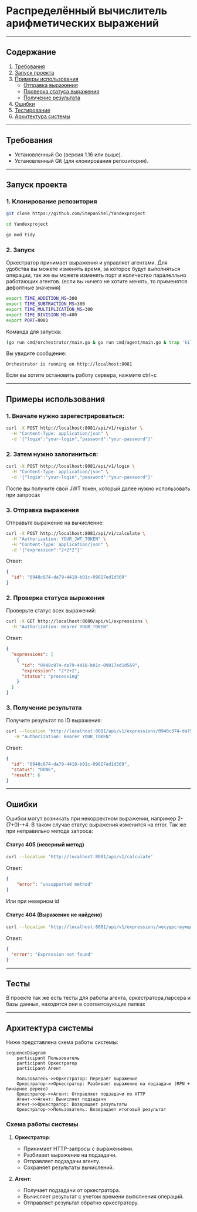 # Распределённый вычислитель арифметических выражений
---

## Содержание

1. [Требования](#требования)
2. [Запуск проекта](#запуск-проекта)
3. [Примеры использования](#примеры-использования)
   - [Отправка выражения](#отправка-выражения)
   - [Проверка статуса выражения](#проверка-статуса-выражения)
   - [Получение результата](#получение-результата)
4. [Ошибки](#ошибки)
5. [Тестирование](#тестирование)
6. [Архитектура системы](#архитектура-системы)

---

## Требования

- Установленный Go (версия 1.16 или выше).
- Установленный Git (для клонирования репозитория).

---

## Запуск проекта

### 1. Клонирование репозитория

```bash
git clone https://github.com/StepanShel/Yandexproject
```

```bash
cd Yandexproject
```

```bash
go mod tidy
```

### 2. Запуск

Оркестратор принимает выражения и управляет агентами. Для удобства вы можете изменять время, за которое будут выполняться операции, так же вы можете изменять порт и количество паралелльно работающих агентов.
(если вы ничего не хотите менять, то применятся дефолтные значения)

```bash
export TIME_ADDITION_MS=300
export TIME_SUBTRACTION_MS=300
export TIME_MULTIPLICATION_MS=300
export TIME_DIVISION_MS=400
export PORT=8081
```

Команда для запуска:

```bash
(go run cmd/orchestrator/main.go & go run cmd/agent/main.go & trap 'kill %1 %2' SIGINT; wait)
```

Вы увидите сообщение:
```
Orchestrator is running on http://localhost:8081
```
Если вы хотите остановить работу сервера, нажмите ctrl+c

---

## Примеры использования

### 1. Вначале нужно зарегестрироваться:

```bash
curl -X POST http://localhost:8081/api/v1/register \
  -H "Content-Type: application/json" \
  -d '{"login":"your-login","password":"your-password"}'
```

### 2. Затем нужно залогиниться:

```bash
curl -X POST http://localhost:8081/api/v1/login \
  -H "Content-Type: application/json" \
  -d '{"login":"your-login","password":"your-password"}'
```
После вы получите свой JWT токен, который далее нужно использовать при запросах

### 3. Отправка выражения

Отправьте выражение на вычисление:

```bash
curl -X POST http://localhost:8081/api/v1/calculate \
  -H "Authorization: YOUR_JWT_TOKEN" \
  -H "Content-Type: application/json" \
  -d '{"expression":"2+2*2"}'
```

Ответ:
```json
{
  "id": "0948c874-da79-4418-b01c-09817ed1d569"
}
```

### 2. Проверка статуса выражения

Проверьте статус всех выражений:

```bash
curl -X GET http://localhost:8080/api/v1/expressions \
  -H "Authorization: Bearer YOUR_TOKEN"
```

Ответ:
```json
{
  "expressions": [
    {
      "id": "0948c874-da79-4418-b01c-09817ed1d569",
      "expression": "2*2+2",
      "status": "processing"
    }
  ]
}
```

### 3. Получение результата

Получите результат по ID выражения:

```bash
curl --location 'http://localhost:8081/api/v1/expressions/0948c874-da79-4418-b01c-09817ed1d569' \
   -H "Authorization: Bearer YOUR_TOKEN"
```

Ответ:
```json
{
  "id": "0948c874-da79-4418-b01c-09817ed1d569",
  "status": "DONE",
  "result": 6
}
```

---

## Ошибки

Ошибки могут возникать при некорректном выражении, например 2-(7+0)-+4. В таком случае статус выражения изменится на error. Так же при неправильно методе запроса:
#### Статус 405 (неверный метод)
```bash
curl --location 'http://localhost:8081/api/v1/calculate'
```

Ответ:
```json
{
    "error": "unsupported method"
}
```
Или при неверном id
#### Статус 404 (Выражение не найдено)

```bash
curl --location 'http://localhost:8081/api/v1/expressions/несуществующий-id'
```

Ответ:
```json
{
  "error": "Expression not found"
}
```

---

## Тесты

В проекте так же есть тесты для работы агента, оркестратора,парсера и базы данных, находятся они в соответсвующих папках

---

## Архитектура системы

Ниже представлена схема работы системы:

```mermaid
sequenceDiagram
    participant Пользователь
    participant Оркестратор
    participant Агент

    Пользователь->>Оркестратор: Передаёт выражение
    Оркестратор->>Оркестратор: Разбивает выражение на подзадачи (RPN + бинарное дерево)
    Оркестратор->>Агент: Отправляет подзадачи по HTTP
    Агент->>Агент: Вычисляет подзадачи
    Агент->>Оркестратор: Возвращает результаты
    Оркестратор->>Пользователь: Возвращает итоговый результат
```

### Схема работы системы

1. **Оркестратор**:
   - Принимает HTTP-запросы с выражениями.
   - Разбивает выражение на подзадачи.
   - Отправляет подзадачи агенту.
   - Сохраняет результаты вычислений.

2. **Агент**:
   - Получает подзадачи от оркестратора.
   - Вычисляет результат с учетом времени выполнения операций.
   - Отправляет результат обратно оркестратору.

